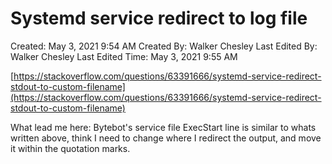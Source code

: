 # Systemd service redirect to log file

Created: May 3, 2021 9:54 AM
Created By: Walker Chesley
Last Edited By: Walker Chesley
Last Edited Time: May 3, 2021 9:55 AM

[https://stackoverflow.com/questions/63391666/systemd-service-redirect-stdout-to-custom-filename](https://stackoverflow.com/questions/63391666/systemd-service-redirect-stdout-to-custom-filename)

What lead me here: Bytebot's service file ExecStart line is similar to whats written above, think I need to change where I redirect the output, and move it within the quotation marks.